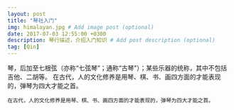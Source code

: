 ```yaml
---
layout: post
title: "琴社入门"
img: himalayan.jpg # Add image post (optional)
date: 2017-07-03 12:55:00 +0300
description: 琴行描述，介绍入门知识 # Add post description (optional)
tag: [Qin]
---
```


琴，后加至七根弦（亦称“七弦琴”；通称“古琴”）；某些乐器的统称，其中不包括吉他、二胡等。
在古代，人的文化修养是用琴、棋、书、画四方面的才能表现的，弹琴为四大才能之首。

	在古代，人的文化修养是用琴、棋、书、画四方面的才能表现的，弹琴为四大才能之首。